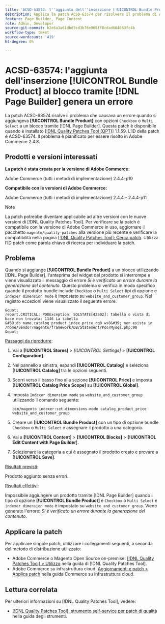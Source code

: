 ```yaml
---
title: 'ACSD-63574: l''aggiunta dell''inserzione [!UICONTROL Bundle Product] al blocco tramite [!DNL Page Builder] genera un errore'
description: Applica la patch ACSD-63574 per risolvere il problema di Adobe Commerce, dove l’aggiunta di **[!UICONTROL Bundle Product]** con le opzioni "Checkbox" o "Multi Select" a un blocco tramite [!DNL Page Builder] genera un errore.
feature: Page Builder, Page Content
role: Admin, Developer
source-git-commit: b2e6a3a61dbd3cd3b76e968ff8cdad664663fc4b
workflow-type: tm+mt
source-wordcount: '419'
ht-degree: 0%

---
```


# ACSD-63574: l&#39;aggiunta dell&#39;inserzione [!UICONTROL Bundle Product] al blocco tramite [!DNL Page Builder] genera un errore

La patch ACSD-63574 risolve il problema che causava un errore quando si aggiungeva **[!UICONTROL Bundle Product]** con opzioni `Checkbox` o `Multi Select` a un blocco tramite [!DNL Page Builder]. Questa patch è disponibile quando è installato [[!DNL Quality Patches Tool (QPT)]](/help/tools/quality-patches-tool/quality-patches-tool-to-self-serve-quality-patches.md) 1.1.59. L’ID della patch è ACSD-63574. Il problema è pianificato per essere risolto in Adobe Commerce 2.4.8.

## Prodotti e versioni interessati

**La patch è stata creata per la versione di Adobe Commerce:**

Adobe Commerce (tutti i metodi di implementazione) 2.4.4-p10

**Compatibile con le versioni di Adobe Commerce:**

Adobe Commerce (tutti i metodi di implementazione) 2.4.4 - 2.4.4-p11

>[!NOTE]
>
>La patch potrebbe diventare applicabile ad altre versioni con le nuove versioni di [!DNL Quality Patches Tool]. Per verificare se la patch è compatibile con la versione di Adobe Commerce in uso, aggiornare il pacchetto `magento/quality-patches` alla versione più recente e verificare la compatibilità nella pagina [[!DNL Quality Patches Tool]: Cerca patch](https://experienceleague.adobe.com/tools/commerce-quality-patches/index.html). Utilizza l’ID patch come parola chiave di ricerca per individuare la patch.

## Problema

Quando si aggiunge **[!UICONTROL Bundle Product]** a un blocco utilizzando [!DNL Page Builder], l&#39;anteprima del widget del prodotto si interrompe e viene visualizzato il messaggio di errore *Si è verificato un errore durante la generazione del contenuto*. Questo problema si verifica in modo specifico quando il prodotto bundle include `Checkbox` o `Multi Select` tipi di opzione e `indexer dimension mode` è impostato su `website_and_customer_group`. Nel registro eccezioni viene visualizzato il seguente errore:

    &quot;
    report.CRITICAL: PDOException: SQLSTATE[42S02]: tabella o vista di base non trovata: 1146 La tabella &#39;db_name.catalog_product_index_price_cg0_ws0&#39; non esiste in /home/vendor/magento/framework/DB/Statement/Pdo/Mysql.php:90
    &quot;

<u>Passaggi da riprodurre</u>:

1. Vai a **[!UICONTROL Stores]** > *[!UICONTROL Settings]* > **[!UICONTROL Configuration]**.
1. Nel pannello a sinistra, espandi **[!UICONTROL Catalog]** e seleziona **[!UICONTROL Catalog]** tra le opzioni seguenti.
1. Scorri verso il basso fino alla sezione **[!UICONTROL Price]** e imposta **[!UICONTROL Catalog Price Scope]** su **[!UICONTROL Global]**.
1. Imposta `Indexer dimension mode` su `website_and_customer_group` utilizzando il comando seguente:

   `bin/magento indexer:set-dimensions-mode catalog_product_price website_and_customer_group`

1. Creare un **[!UICONTROL Bundle Product]** con un tipo di opzione bundle `Checkbox` o `Multi Select` e assegnare il prodotto a una categoria.
1. Vai a **[!UICONTROL Content]** > **[!UICONTROL Blocks]** > **[!UICONTROL Edit Content with Page Builder]**.
1. Selezionare la categoria a cui è assegnato il prodotto creato e provare a **[!UICONTROL Save]**.

<u>Risultati previsti</u>:

Prodotto aggiunto senza errori.

<u>Risultati effettivi</u>:

Impossibile aggiungere un prodotto tramite [!DNL Page Builder] quando il tipo di opzione **[!UICONTROL Bundle Product]** è `Checkbox` o `Multi Select` e `indexer dimension mode` è impostato su `website_and_customer_group`. Viene generato l&#39;errore: *Si è verificato un errore durante la generazione del contenuto*.


## Applicare la patch

Per applicare singole patch, utilizzare i collegamenti seguenti, a seconda del metodo di distribuzione utilizzato:

* Adobe Commerce o Magento Open Source on-premise: [[!DNL Quality Patches Tool] > Utilizzo](/help/tools/quality-patches-tool/usage.md) nella guida di [!DNL Quality Patches Tool].
* Adobe Commerce su infrastruttura cloud: [Aggiornamenti e patch > Applica patch](https://experienceleague.adobe.com/docs/commerce-cloud-service/user-guide/develop/upgrade/apply-patches.html) nella guida Commerce su infrastruttura cloud.


## Lettura correlata

Per ulteriori informazioni su [!DNL Quality Patches Tool], vedere:

* [[!DNL Quality Patches Tool]: strumento self-service per patch di qualità](/help/tools/quality-patches-tool/quality-patches-tool-to-self-serve-quality-patches.md) nella guida degli strumenti.
